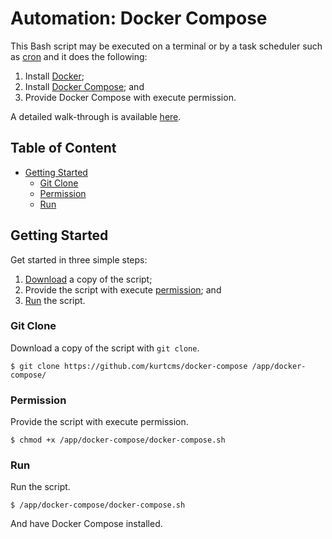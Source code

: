 # Automation: Docker Compose

This Bash script may be executed on a terminal or by a task scheduler such as [cron](https://linux.die.net/man/8/cron) and it does the following:

1. Install [Docker](https://docs.docker.com/engine/install/);
2. Install [Docker Compose](https://docs.docker.com/compose/install/); and
3. Provide Docker Compose with execute permission.

A detailed walk-through is available [here](https://kurtcms.org/automation-docker-compose/).

## Table of Content

- [Getting Started](#getting-started)
  - [Git Clone](#git-clone)
  - [Permission](#permission)
  - [Run](#run)

## Getting Started

Get started in three simple steps:

1. [Download](#git-clone) a copy of the script;
2. Provide the script with execute [permission](#permission); and
3. [Run](#run) the script.

### Git Clone

Download a copy of the script with `git clone`.

```shell
$ git clone https://github.com/kurtcms/docker-compose /app/docker-compose/
```

### Permission

Provide the script with execute permission.

```shell
$ chmod +x /app/docker-compose/docker-compose.sh
```

### Run

Run the script.

```shell
$ /app/docker-compose/docker-compose.sh
```

And have Docker Compose installed.